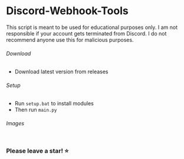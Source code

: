 # Discord-Webhook-Tools

This script is meant to be used for educational purposes only.
I am not responsible if your account gets terminated from Discord.
I do not recommend anyone use this for malicious purposes.

###### Download
- Download latest version from releases

###### Setup
- Run `setup.bat` to install modules
- Then run `main.py`

###### Images
<img src="">

### Please leave a star! ⭐
